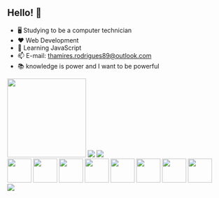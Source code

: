 ## Hello! 👋

- 🖥️ Studying to be a computer technician   
- ❤️ Web Development
- 📁 Learning JavaScript
- 📫 E-mail: thamires.rodrigues89@outlook.com
- 📚 knowledge is power and I want to be powerful

<div>
  <img align height="180" src="https://github-readme-stats.vercel.app/api?username=thamires-rodrigues&show_icons=true&theme=radical"/>
  <img align="180" src="https://www.criarbanner.com.br/criargifs/a/c72977ef7eed9b59c27b715fad86afad.gif"/>
  <img align="180" src="https://github-readme-stats.vercel.app/api/top-langs/?username=thamires-rodrigues&layout=compact"/>
</div>
<div>
  <img width="55" src="https://cdn.jsdelivr.net/gh/devicons/devicon/icons/html5/html5-original.svg"/>
  <img width="55" src="https://cdn.jsdelivr.net/gh/devicons/devicon/icons/css3/css3-original.svg"/>
  <img width="55" src="https://cdn.jsdelivr.net/gh/devicons/devicon/icons/javascript/javascript-original.svg"/>
  <img width="55" src="https://cdn.jsdelivr.net/gh/devicons/devicon/icons/php/php-original.svg"/>
  <img width="55" src="https://cdn.jsdelivr.net/gh/devicons/devicon/icons/mysql/mysql-original-wordmark.svg"/>
  <img width="55" src="https://cdn.jsdelivr.net/gh/devicons/devicon/icons/c/c-original.svg"/>
  <img width="55" src="https://cdn.jsdelivr.net/gh/devicons/devicon/icons/csharp/csharp-original.svg"/>
  <img width="55" src="https://cdn.jsdelivr.net/gh/devicons/devicon/icons/python/python-original.svg"/>
</div>
<div>
  <img src="https://github.com/thamires-rodrigues/thamires-rodrigues/blob/output/github-contribution-grid-snake.svg"/>
</div>
